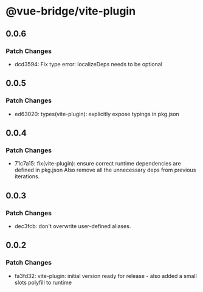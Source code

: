 # @vue-bridge/vite-plugin

## 0.0.6

### Patch Changes

- dcd3594: Fix type error: localizeDeps needs to be optional

## 0.0.5

### Patch Changes

- ed63020: types(vite-plugin): explicitly expose typings in pkg.json

## 0.0.4

### Patch Changes

- 71c7a15: fix(vite-plugin): ensure correct runtime dependencies are defined in pkg.json
  Also remove all the unnecessary deps from previous iterations.

## 0.0.3

### Patch Changes

- dec3fcb: don't overwrite user-defined aliases.

## 0.0.2

### Patch Changes

- fa3fd32: vite-plugin: initial version ready for release - also added a small slots polyfill to runtime
